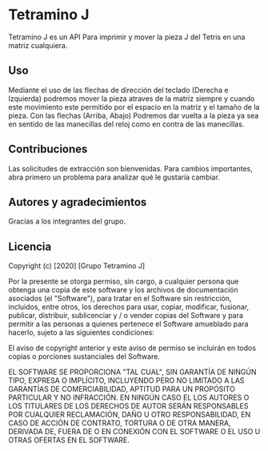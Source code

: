# Tetramino J

Tetramino J es un API Para imprimir y mover la pieza J del Tetris en una matriz cualquiera. 



## Uso

Mediante el uso de las flechas de dirección del teclado (Derecha e Izquierda) podremos mover la pieza atraves de la matriz siempre y cuando este movimiento este permitido por el espacio en la matriz y el tamaño de la pieza.
Con las flechas (Arriba, Abajo) Podremos dar vuelta a la pieza ya sea en sentido de las manecillas del reloj como en contra de las manecillas.  




## Contribuciones
Las solicitudes de extracción son bienvenidas. Para cambios importantes, abra primero un problema para analizar qué le gustaría cambiar.


## Autores y agradecimientos
Gracias a los integrantes del grupo.
## Licencia 
Copyright (c) [2020] [Grupo Tetramino J]

Por la presente se otorga permiso, sin cargo, a cualquier persona que obtenga una copia
de este software y los archivos de documentación asociados (el "Software"), para tratar
en el Software sin restricción, incluidos, entre otros, los derechos
para usar, copiar, modificar, fusionar, publicar, distribuir, sublicenciar y / o vender
copias del Software y para permitir a las personas a quienes pertenece el Software
amueblado para hacerlo, sujeto a las siguientes condiciones:

El aviso de copyright anterior y este aviso de permiso se incluirán en todos
copias o porciones sustanciales del Software.

EL SOFTWARE SE PROPORCIONA "TAL CUAL", SIN GARANTÍA DE NINGÚN TIPO, EXPRESA O
IMPLÍCITO, INCLUYENDO PERO NO LIMITADO A LAS GARANTÍAS DE COMERCIABILIDAD,
APTITUD PARA UN PROPÓSITO PARTICULAR Y NO INFRACCIÓN. EN NINGÚN CASO EL
LOS AUTORES O LOS TITULARES DE LOS DERECHOS DE AUTOR SERÁN RESPONSABLES POR CUALQUIER RECLAMACIÓN, DAÑO U OTRO
RESPONSABILIDAD, EN CASO DE ACCIÓN DE CONTRATO, TORTURA O DE OTRA MANERA, DERIVADA DE,
FUERA DE O EN CONEXIÓN CON EL SOFTWARE O EL USO U OTRAS OFERTAS EN EL
SOFTWARE.
